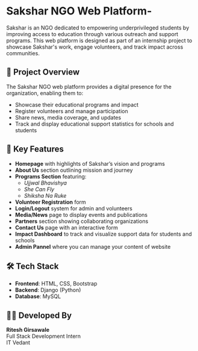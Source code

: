# Sakshar NGO Web Platform-

Sakshar is an NGO dedicated to empowering underprivileged students by improving access to education through various outreach and support programs. This web platform is designed as part of an internship project to showcase Sakshar's work, engage volunteers, and track impact across communities.

## 🌟 Project Overview

The Sakshar NGO web platform provides a digital presence for the organization, enabling them to:
- Showcase their educational programs and impact
- Register volunteers and manage participation
- Share news, media coverage, and updates
- Track and display educational support statistics for schools and students

## 🎯 Key Features

- **Homepage** with highlights of Sakshar’s vision and programs
- **About Us** section outlining mission and journey
- **Programs Section** featuring:
  - *Ujjwal Bhavishya*
  - *She Can Fly*
  - *Shiksha Na Ruke*
- **Volunteer Registration** form
- **Login/Logout** system for admin and volunteers
- **Media/News** page to display events and publications
- **Partners** section showing collaborating organizations
- **Contact Us** page with an interactive form
- **Impact Dashboard** to track and visualize support data for students and schools
- **Admin Pannel**  where you can manage your content of website

## 🛠️ Tech Stack

- **Frontend**: HTML, CSS, Bootstrap
- **Backend**: Django (Python)
- **Database**: MySQL


## 👨‍💻 Developed By

**Ritesh Girsawale**  
Full Stack Development Intern  
IT Vedant
